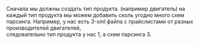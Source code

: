 Сначала мы должны создать тип продукта. (например двигатель) 
на каждый тип продукта мы можем добавить сколь угодно много схем парсинга.
Например, у нас есть 3-xml файла с прайслистами от разных производителей двигателей,    
следовательно тип продукта у нас 1, а схем парсинга 3.
